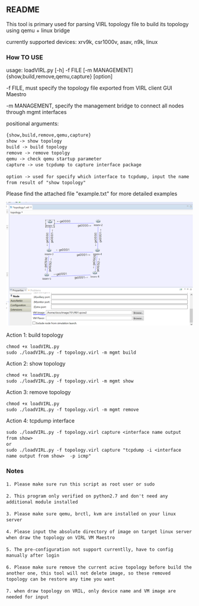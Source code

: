 ## README
This tool is primary used for parsing VIRL topology file to build its topology using qemu + linux bridge

currently supported devices: xrv9k, csr1000v, asav, n9k, linux

### How TO USE

usage: loadVIRL.py [-h] -f FILE [-m MANAGEMENT] {show,build,remove,qemu,capture} [option]

-f FILE, must specify the topology file exported from VIRL client GUI Maestro


-m MANAGEMENT, specify the management bridge to connect all nodes through mgmt interfaces


positional arguments: 

    {show,build,remove,qemu,capture}
	show -> show topology	
	build -> build topology
	remove -> remove topolgy
	qemu -> check qemu startup parameter
	capture -> use tcpdump to capture interface package

	option -> used for specify which interface to tcpdump, input the name from result of "show topology" 

Please find the attached file "example.txt" for more detailed examples


![alt text](https://github.com/JinlongWukong/vrlab/blob/master/topology.PNG)


Action 1: build topology

    chmod +x loadVIRL.py
 	sudo ./loadVIRL.py -f topology.virl -m mgmt build

Action 2: show topology

    chmod +x loadVIRL.py
 	sudo ./loadVIRL.py -f topology.virl -m mgmt show

Action 3: remove topology

    chmod +x loadVIRL.py
 	sudo ./loadVIRL.py -f topology.virl -m mgmt remove
  
Action 4: tcpdump interface

	sudo ./loadVIRL.py -f topology.virl capture <interface name output from show>
	or
	sudo ./loadVIRL.py -f topology.virl capture "tcpdump -i <interface name output from show>  -p icmp"

### Notes
	1. Please make sure run this script as root user or sudo
	
	2. This program only verified on python2.7 and don't need any additional module installed 

	3. Please make sure qemu, brctl, kvm are installed on your linux server

	4. Please input the absolute directory of image on target linux server when draw the topology on VIRL VM Maestro

	5. The pre-configuration not support currentlly, have to config manually after login
	
	6. Please make sure remove the current acive topology before build the another one, this tool will not delete image, so these removed topology can be restore any time you want 
        
	7. when draw topology on VRIL, only device name and VM image are needed for input
